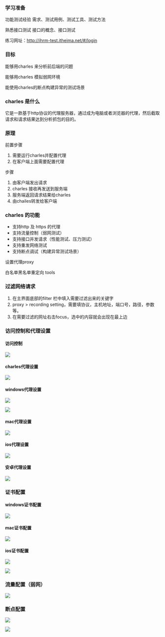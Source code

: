 









### 学习准备

功能测试经验 需求、测试用例、测试工具、测试方法

熟悉接口测试 接口的概念、接口测试

练习网址：http://ihrm-test.itheima.net/#/login

### 目标

能够用charles 来分析前后端的问题

能够用charles 模拟弱网环境

能使用charles的断点构建异常的测试场景

### charles 是什么

它是一款基于http协议的代理服务器，通过成为电脑或者浏览器的代理，然后截取请求和请求结果达到分析抓包的目的。

### 原理

前置步骤

1. 需要运行charles并配置代理
2. 在客户端上面需要配置代理

步骤

1. 由客户端发出请求
2. charles 接收再发送到服务端
3. 服务端返回请求结果给charles
4. 由chailes转发给客户端

### charles 的功能

- 支持http 及 https 的代理
- 支持流量控制（弱网测试）
- 支持接口并发请求（性能测试、压力测试）
- 支持重发网络测试
- 支持断点调试（构建异常测试场景）

设置代理proxy

白名单黑名单重定向 tools

### 过滤网络请求

1. 在主界面底部的filter 栏中填入需要过滤出来的关键字
2. proxy > recording setting，需要填协议，主机地址，端口号，路径，参数等。
3. 在需要过滤的网址右击focus，选中的内容就会出现在最上边

###  访问控制和代理设置

#### 访问控制

![](C:\Users\pc\Desktop\软件测试\charles相关截图\访问控制.jpg)



#### charles代理设置

![](C:\Users\pc\Desktop\软件测试\charles相关截图\代理设置.jpg)



#### windows代理设置

![](C:\Users\pc\Desktop\软件测试\charles相关截图\windows代理设置1.jpg)



![](C:\Users\pc\Desktop\软件测试\charles相关截图\windows代理设置2.jpg)



#### mac代理设置

![](C:\Users\pc\Desktop\软件测试\charles相关截图\mac代理设置1.jpg)



#### ios代理设置

![](C:\Users\pc\Desktop\软件测试\charles相关截图\ios代理设置.jpg)



#### 安卓代理设置

![](C:\Users\pc\Desktop\软件测试\charles相关截图\安卓代理设置.jpg)



### 证书配置

#### windows证书配置

![](C:\Users\pc\Desktop\软件测试\charles相关截图\windows证书设置.jpg)



#### mac证书配置

![](C:\Users\pc\Desktop\软件测试\charles相关截图\mac证书设置.jpg)



#### ios证书配置

![](C:\Users\pc\Desktop\软件测试\charles相关截图\ios证书配置1.jpg)

![](C:\Users\pc\Desktop\软件测试\charles相关截图\ios证书配置2.jpg)



### 流量配置（弱网）

![](C:\Users\pc\Desktop\软件测试\charles相关截图\流量配置（弱网）.jpg)



### 断点配置

![](C:\Users\pc\Desktop\软件测试\charles相关截图\断点配置.jpg)



![](C:\Users\pc\Desktop\软件测试\charles相关截图\断点配置2.jpg)